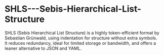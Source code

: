 # SHLS---Sebis-Hierarchical-List-Structure
SHLS (Sebis Hierarchical List Structure) is a highly token-efficient format by Sebastian Grünwald, using indentation for structure without extra symbols. It reduces redundancy, ideal for limited storage or bandwidth, and offers a leaner alternative to JSON and YAML.
